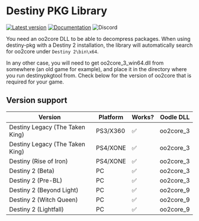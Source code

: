 # Destiny PKG Library

[![Latest version](https://img.shields.io/crates/v/destiny-pkg.svg)](https://crates.io/crates/destiny-pkg)
[![Documentation](https://docs.rs/destiny-pkg/badge.svg)](https://docs.rs/destiny-pkg)
![Discord](https://img.shields.io/discord/948590455715684393?label=v4nguard%20discord&color=%2377aaff)

You need an oo2core DLL to be able to decompress packages.
When using destiny-pkg with a Destiny 2 installation, the library will automatically search for oo2core
under `Destiny 2\bin\x64`.

In any other case, you will need to get oo2core_3_win64.dll from somewhere (an old game for example), and place it in
the
directory where you run destinypkgtool from. Check below for the version of oo2core that is required for your game.

## Version support

| Version                         | Platform | Works? | Oodle DLL |
|---------------------------------|----------|--------|-----------|
| Destiny Legacy (The Taken King) | PS3/X360 | ✅      | oo2core_3 |
| Destiny Legacy (The Taken King) | PS4/XONE | ✅      | oo2core_3 |
| Destiny (Rise of Iron)          | PS4/XONE | ✅      | oo2core_3 |
| Destiny 2 (Beta)                | PC       | ✅      | oo2core_3 |
| Destiny 2 (Pre-BL)              | PC       | ✅      | oo2core_3 |
| Destiny 2 (Beyond Light)        | PC       | ✅      | oo2core_9 |
| Destiny 2 (Witch Queen)         | PC       | ✅      | oo2core_9 |
| Destiny 2 (Lightfall)           | PC       | ✅      | oo2core_9 |
